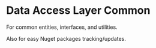 # Data Access Layer Common

For common entities, interfaces, and utilities.

Also for easy Nuget packages tracking/updates.

